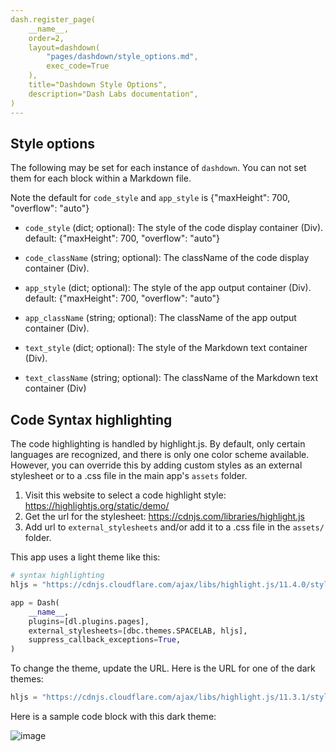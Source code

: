 ```yaml
---
dash.register_page(
    __name__,    
    order=2,
    layout=dashdown(
        "pages/dashdown/style_options.md", 
        exec_code=True
    ),
    title="Dashdown Style Options",
    description="Dash Labs documentation",
)
---
```


## Style options 

The following may be set for each instance of `dashdown`.  You can not set them for each block within a Markdown file.

Note the default for `code_style` and `app_style` is {"maxHeight": 700, "overflow": "auto"}


- `code_style` (dict; optional):
The style of the code display container (Div).
default: {"maxHeight": 700, "overflow": "auto"}

- `code_className` (string; optional):
The className of the code display container (Div).

- `app_style` (dict; optional):
The style of the app output container (Div).
default: {"maxHeight": 700, "overflow": "auto"}

- `app_className` (string; optional):
The className of the app output container (Div).

- `text_style` (dict; optional):
The style of the Markdown text container (Div).

- `text_className` (string; optional):
The className of the Markdown text container (Div)


## Code Syntax highlighting

The code highlighting is handled by highlight.js. By default, only certain languages are recognized, and there is only
one color scheme available. However, you can override this by adding custom styles as an external stylesheet or to a
.css file in the main app's `assets` folder.

1) Visit this website to select a code highlight style:  https://highlightjs.org/static/demo/
2) Get the url for the stylesheet: https://cdnjs.com/libraries/highlight.js
3) Add url to `external_stylesheets` and/or add it to a .css file in the  `assets/` folder.

This app uses a light theme like this:

```python exec-code-false
# syntax highlighting
hljs = "https://cdnjs.cloudflare.com/ajax/libs/highlight.js/11.4.0/styles/stackoverflow-light.min.css"

app = Dash(
    __name__,
    plugins=[dl.plugins.pages],
    external_stylesheets=[dbc.themes.SPACELAB, hljs],
    suppress_callback_exceptions=True,
)

```

To change the theme, update the URL. Here is the URL for one of the dark themes:

```python exec-code-false
hljs = "https://cdnjs.cloudflare.com/ajax/libs/highlight.js/11.3.1/styles/github-dark-dimmed.min.css"

```

Here is a sample code block with this dark theme:

![image](https://user-images.githubusercontent.com/72614349/150701421-44b1da68-8529-4185-8360-0c9fe895e698.png)
